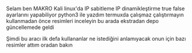 Selam ben MAKRO Kali linux'da IP sabitleme IP dinamikleştirme true false ayarlarını yapabiliyor python3 ile yazdım
termuxda çalışmaz çalıştırmayın  kullanmadan önce resimleri inceleyin bu arada ekstradan depo güncellemede geldi

Şimdi bu aracı ilk defa kullananlar ne istediğini anlamıyacak onun için bazı resimler attım oradan bakın

